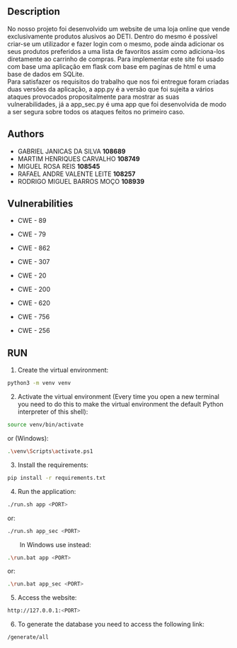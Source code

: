 ## Description

No nosso projeto foi desenvolvido um website de uma loja online que vende exclusivamente produtos alusivos ao DETI. 
Dentro do mesmo é possível criar-se um utilizador e fazer login com o mesmo, pode ainda adicionar os seus produtos preferidos a uma lista de favoritos assim como adiciona-los diretamente ao carrinho de compras. 
Para implementar este site foi usado com base uma aplicação em flask com base em paginas de html e uma base de dados em SQLite.<br> 
Para satisfazer os requisitos do trabalho que nos foi entregue foram criadas duas versões da aplicação, a app.py é a versão que foi sujeita a vários ataques provocados propositalmente para mostrar as suas vulnerabilidades, já a app_sec.py é uma app que foi desenvolvida de modo a ser segura sobre todos os ataques feitos no primeiro caso.<br> 

## Authors

- GABRIEL JANICAS DA SILVA **108689**<br>
- MARTIM HENRIQUES CARVALHO **108749**<br>
- MIGUEL ROSA REIS **108545**<br>
- RAFAEL ANDRE VALENTE LEITE **108257**<br>
- RODRIGO MIGUEL BARROS MOÇO **108939**<br>


## Vulnerabilities

- CWE - 89

- CWE - 79

- CWE - 862

- CWE - 307

- CWE - 20

- CWE - 200

- CWE - 620

- CWE - 756

- CWE - 256

## RUN

1. Create the virtual environment:
```bash
python3 -m venv venv
```
2. Activate the virtual environment (Every time you open a new terminal you need to do this to make the virtual environment the default Python interpreter of this shell):
```bash
source venv/bin/activate
```
or (Windows):
```bash
.\venv\Scripts\activate.ps1
```

3. Install the requirements:
```bash
pip install -r requirements.txt
```

4. Run the application:


```bash
./run.sh app <PORT>
```
or:
```bash
./run.sh app_sec <PORT>
```

&emsp;&emsp;In Windows use instead:

```bash
.\run.bat app <PORT>
```
or:
```bash
.\run.bat app_sec <PORT>
```
5. Access the website:

```bash
http://127.0.0.1:<PORT>
```

6. To generate the database you need to access the following link:

```bash
/generate/all
```